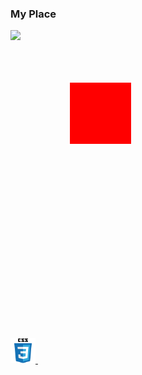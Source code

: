 ### My Place 

![](https://ssr-contributions-svg.vercel.app/_/tobeBetterV?chart=3dbar&gap=0.6&scale=2&gradient=true&animation=mess&animation_duration=3&animation_loop=true&format=svg&weeks=40&theme=native)

<p align="left"> <a href="https://www.w3schools.com/css/" target="_blank"> 
  <img src="https://raw.githubusercontent.com/devicons/devicon/master/icons/css3/css3-original-wordmark.svg" alt="css3" width="40" height="40"/>
      <svg width="300" height="500">
        <polygon
                points="50,50 150,50 150,150 50,150"
                stroke="#ffffff"
                stroke-width="2"
                fill="#ff0000"
        >
        </polygon>
    </svg>
  </p>
<!--
**TobeBetterV/TobeBetterV** is a ✨ _special_ ✨ repository because its `README.md` (this file) appears on your GitHub profile.

Here are some ideas to get you started:

- 🔭 I’m currently working on ...
- 🌱 I’m currently learning ...
- 👯 I’m looking to collaborate on ...
- 🤔 I’m looking for help with ...
- 💬 Ask me about ...
- 📫 How to reach me: ...
- 😄 Pronouns: ...
- ⚡ Fun fact: ...
-->

